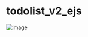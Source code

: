 # todolist_v2_ejs
![image](https://user-images.githubusercontent.com/60159544/127232876-a019850b-620f-4bf3-8c03-0d07ae96ed50.png)
